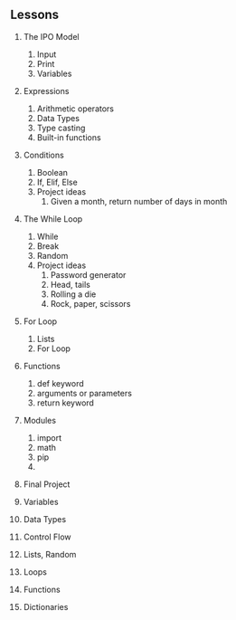 ## Lessons

1. The IPO Model
	1. Input
	2. Print
	3. Variables
2. Expressions
	1. Arithmetic operators
	2. Data Types
	3. Type casting
	4. Built-in functions
3. Conditions
	1. Boolean
	2. If, Elif, Else
	3. Project ideas
		1. Given a month, return number of days in month
4. The While Loop
	1. While
	2. Break
	3. Random
	4. Project ideas
		1. Password generator
		2. Head, tails
		3. Rolling a die
		4. Rock, paper, scissors
5. For Loop
	1. Lists
	2. For Loop
6. Functions
	1. def keyword
	2. arguments or parameters
	3. return keyword
7. Modules
	1. import
	2. math
	3. pip
	4. 
8. Final Project

9. Variables
10. Data Types
11. Control Flow
12. Lists, Random
13. Loops
14. Functions
15. Dictionaries